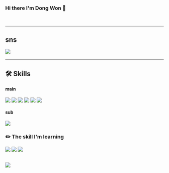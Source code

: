 
### Hi there I'm Dong Won 👋
<br> 

-----
## sns
<a href="https://mail.google.com/mail/u/0/?tab=rm#inbox?compose=new
"><img src="https://img.shields.io/badge/chorok446@gmail.com-EA4335?style=flat-square&logo=Gmail&logoColor=white"/><a/>
<br> 
  
----- 
## 🛠️ Skills 
#### main
<a><img src="https://img.shields.io/badge/JavaScript-F7DF1E?style=flat-square&logo=JavaScript&logoColor=white"/></a>
<a><img src="https://img.shields.io/badge/Express-000000?style=flat-square&logo=Express&logoColor=white"/></a>
<a><img src="https://img.shields.io/badge/MongoDB-47A248?style=flat-square&logo=MongoDB&logoColor=white"/></a> 
<a><img src="https://img.shields.io/badge/MySQL-4479A1?style=flat-square&logo=MySQL&logoColor=white"/></a>
<img src="https://img.shields.io/badge/Typescript-3178C6?style=flat-square&logo=Typescript&logoColor=white"/>
<img src="https://img.shields.io/badge/Node.js-339933?style=flat-square&logo=Node.js&logoColor=white"/>
<br>

#### sub
<a><img src="https://img.shields.io/badge/React-61DAFB?style=flat-square&logo=React&logoColor=black"/>

</a> 



  
### ✏️ The skill I'm learning
<a><img src="https://img.shields.io/badge/Java-007396?style=flat-square&logo=java&logoColor=white"/></a>
<img src="https://img.shields.io/badge/Docker-2496ED?style=flat-square&logo=Docker&logoColor=white"/>
<img src="https://img.shields.io/badge/Spring-6DB33F?style=flat-square&logo=Spring&logoColor=white"/>


<br>

<img src="https://github-readme-stats.vercel.app/api/top-langs/?username=chorok446&layout=compact&theme=dark&hide_border=true" />
